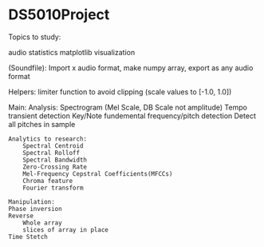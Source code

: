 # DS5010Project

Topics to study:

audio statistics
matplotlib visualization

(Soundfile): 
	Import x audio format, make numpy array, export as any audio format

Helpers:
limiter function to avoid clipping (scale values to [-1.0, 1.0])

Main:
	Analysis:
	Spectrogram (Mel Scale, DB Scale not amplitude)
	Tempo
		transient detection
	Key/Note
		fundemental frequency/pitch detection
		Detect all pitches in sample

	Analytics to research:
		Spectral Centroid
		Spectral Rolloff
		Spectral Bandwidth
		Zero-Crossing Rate
		Mel-Frequency Cepstral Coefficients(MFCCs)
		Chroma feature
		Fourier transform

	Manipulation:
	Phase inversion
	Reverse
		Whole array
		slices of array in place
	Time Stetch